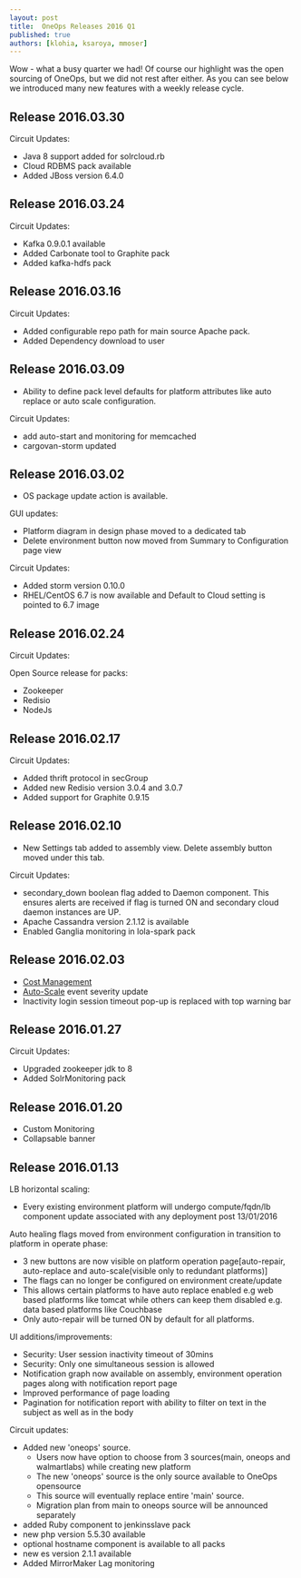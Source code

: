 ```yaml
---
layout: post
title:  OneOps Releases 2016 Q1
published: true
authors: [klohia, ksaroya, mmoser]
---
```


Wow - what a busy quarter we had! Of course our highlight was the open sourcing of OneOps, but we did not rest
after either. As you can see below we introduced many new features with a weekly release cycle.

<!--more-->

## Release 2016.03.30

Circuit Updates:

- Java 8 support added for solrcloud.rb
- Cloud RDBMS pack available
- Added JBoss version 6.4.0

## Release 2016.03.24

Circuit Updates:

- Kafka 0.9.0.1 available
- Added Carbonate tool to Graphite pack
- Added kafka-hdfs pack

## Release 2016.03.16

Circuit Updates:

- Added configurable repo path for main source Apache pack. 
- Added Dependency download to user

## Release 2016.03.09

- Ability to define pack level defaults for platform attributes like auto replace or auto scale configuration. 

Circuit Updates:

- add auto-start and monitoring for memcached
- cargovan-storm updated

## Release 2016.03.02

- OS package update action is available.

GUI updates:

- Platform diagram in design phase moved to a dedicated tab
- Delete environment button now moved from Summary to Configuration page view

Circuit Updates:

- Added storm version 0.10.0
- RHEL/CentOS 6.7 is now available and Default to Cloud setting is pointed to 6.7 image

## Release 2016.02.24

Circuit Updates:

Open Source release for packs:

- Zookeeper
- Redisio
- NodeJs

## Release 2016.02.17

Circuit Updates:

- Added thrift protocol in secGroup
- Added new Redisio version 3.0.4 and 3.0.7
- Added support for Graphite 0.9.15

## Release 2016.02.10

- New Settings tab added to assembly view. Delete assembly button moved under this tab.

Circuit Updates:

- secondary_down boolean flag added to Daemon component. This ensures alerts are received if flag is turned ON and
  secondary cloud daemon instances are UP.
- Apache Cassandra version 2.1.12 is available
- Enabled Ganglia monitoring in lola-spark pack

## Release 2016.02.03

- [Cost Management](/user/account/cost-management.html)
- [Auto-Scale](/user/operation/auto-scale.html) event severity update
- Inactivity login session timeout pop-up is replaced with top warning bar

## Release 2016.01.27

Circuit Updates:

- Upgraded zookeeper jdk to 8
- Added SolrMonitoring pack

## Release 2016.01.20

- Custom Monitoring
- Collapsable banner

## Release 2016.01.13

LB horizontal scaling:

- Every existing environment platform will undergo compute/fqdn/lb component update associated with any deployment
  post 13/01/2016

Auto healing flags moved from environment configuration in transition to platform in operate phase:

- 3 new buttons are now visible on platform operation
  page[auto-repair, auto-replace and auto-scale(visible only to redundant platforms)]
- The flags can no longer be configured on environment create/update
- This allows certain platforms to have auto replace enabled e.g web based platforms like tomcat while others can
  keep them disabled e.g. data based platforms like Couchbase
- Only auto-repair will be turned ON by default for all platforms.

UI additions/improvements:

- Security: User session inactivity timeout of 30mins 
- Security: Only one simultaneous session is allowed
- Notification graph now available on assembly, environment operation pages along with notification report page
- Improved performance of page loading
- Pagination for notification report with ability to filter on text in the subject as well as in the body

Circuit updates:

- Added new 'oneops' source. 
  - Users now have option to choose from 3 sources(main, oneops and walmartlabs) while creating new platform
  - The new 'oneops' source is the only source available to OneOps opensource 
  - This source will eventually replace entire 'main' source. 
  - Migration plan from main to oneops source will be announced separately
- added Ruby component to jenkinsslave pack
- new php version 5.5.30 available
- optional hostname component is available to all packs
- new es version 2.1.1 available
- Added MirrorMaker Lag monitoring
